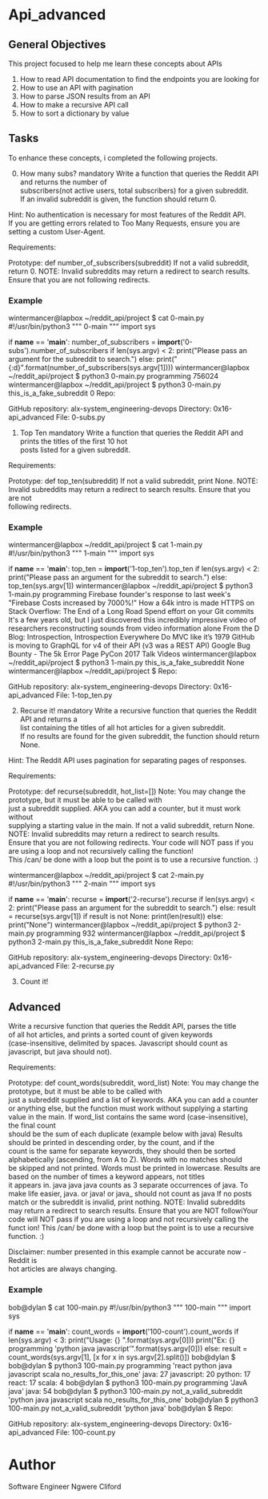 # Api_advanced

## General Objectives
This project focused to help me learn these concepts about APIs
1. How to read API documentation to find the endpoints you are looking for
2. How to use an API with pagination
3. How to parse JSON results from an API
4. How to make a recursive API call
5. How to sort a dictionary by value

## Tasks
To enhance these concepts, i completed the following projects.

0. How many subs?
 mandatory
 Write a function that queries the Reddit API and returns the number of  
 subscribers(not active users, total subscribers) for a given subreddit.  
 If an invalid subreddit is given, the function should return 0.

 Hint: No authentication is necessary for most features of the Reddit API.  
 If you are getting errors related to Too Many Requests, ensure you are  
 setting a custom User-Agent.

 Requirements:

 Prototype: def number_of_subscribers(subreddit) 
            If not a valid subreddit, return 0. 
 NOTE: Invalid subreddits may return a redirect to search results. Ensure 
 that you are not following redirects.
### Example
  wintermancer@lapbox ~/reddit_api/project $ cat 0-main.py
#!/usr/bin/python3
"""
0-main
"""
import sys

if __name__ == '__main__':
    number_of_subscribers = __import__('0-subs').number_of_subscribers
    if len(sys.argv) < 2:
        print("Please pass an argument for the subreddit to search.")
    else:
        print("{:d}".format(number_of_subscribers(sys.argv[1])))
wintermancer@lapbox ~/reddit_api/project $ python3 0-main.py programming
756024
wintermancer@lapbox ~/reddit_api/project $ python3 0-main.py this_is_a_fake_subreddit
0
Repo:

GitHub repository: alx-system_engineering-devops
Directory: 0x16-api_advanced
File: 0-subs.py
  
1. Top Ten
  mandatory
 Write a function that queries the Reddit API and prints the titles of the first 10 hot  
 posts listed for a given subreddit.

 Requirements:

Prototype: def top_ten(subreddit)
If not a valid subreddit, print None.
NOTE: Invalid subreddits may return a redirect to search results. Ensure that you are not  
following redirects.
### Example
wintermancer@lapbox ~/reddit_api/project $ cat 1-main.py
#!/usr/bin/python3
"""
1-main
"""
import sys

if __name__ == '__main__':
    top_ten = __import__('1-top_ten').top_ten
    if len(sys.argv) < 2:
        print("Please pass an argument for the subreddit to search.")
    else:
        top_ten(sys.argv[1])
wintermancer@lapbox ~/reddit_api/project $ python3 1-main.py programming
Firebase founder's response to last week's "Firebase Costs increased by 7000%!"
How a 64k intro is made
HTTPS on Stack Overflow: The End of a Long Road
Spend effort on your Git commits
It's a few years old, but I just discovered this incredibly impressive video of researchers reconstructing sounds from video information alone
From the D Blog: Introspection, Introspection Everywhere
Do MVC like it’s 1979
GitHub is moving to GraphQL for v4 of their API (v3 was a REST API)
Google Bug Bounty - The 5k Error Page
PyCon 2017 Talk Videos
wintermancer@lapbox ~/reddit_api/project $ python3 1-main.py this_is_a_fake_subreddit
None
wintermancer@lapbox ~/reddit_api/project $ 
Repo:

GitHub repository: alx-system_engineering-devops
Directory: 0x16-api_advanced
File: 1-top_ten.py
  
2. Recurse it!
 mandatory
Write a recursive function that queries the Reddit API and returns a  
list containing the titles of all hot articles for a given subreddit.  
If no results are found for the given subreddit, the function should return None.

Hint: The Reddit API uses pagination for separating pages of responses.

Requirements:

Prototype: def recurse(subreddit, hot_list=[])
Note: You may change the prototype, but it must be able to be called with  
just a subreddit supplied. AKA you can add a counter, but it must work without  
supplying a starting value in the main.
If not a valid subreddit, return None.
NOTE: Invalid subreddits may return a redirect to search results.  
Ensure that you are not following redirects.
Your code will NOT pass if you are using a loop and not recursively calling the function!  
This /can/ be done with a loop but the point is to use a recursive function. :)

wintermancer@lapbox ~/reddit_api/project $ cat 2-main.py
#!/usr/bin/python3
"""
2-main
"""
import sys

if __name__ == '__main__':
    recurse = __import__('2-recurse').recurse
    if len(sys.argv) < 2:
        print("Please pass an argument for the subreddit to search.")
    else:
        result = recurse(sys.argv[1])
        if result is not None:
            print(len(result))
        else:
            print("None")
wintermancer@lapbox ~/reddit_api/project $ python3 2-main.py programming
932
wintermancer@lapbox ~/reddit_api/project $ python3 2-main.py this_is_a_fake_subreddit
None
Repo:

GitHub repository: alx-system_engineering-devops
Directory: 0x16-api_advanced
File: 2-recurse.py
  
3. Count it!
## Advanced
Write a recursive function that queries the Reddit API, parses the title  
of all hot articles, and prints a sorted count of given keywords  
(case-insensitive, delimited by spaces. Javascript should count as  
javascript, but java should not).

Requirements:

Prototype: def count_words(subreddit, word_list)
Note: You may change the prototype, but it must be able to be called with  
just a subreddit supplied and a list of keywords. AKA you can add a counter  
or anything else, but the function must work without supplying a starting  
value in the main.
If word_list contains the same word (case-insensitive), the final count  
should be the sum of each duplicate (example below with java)
Results should be printed in descending order, by the count, and if the  
count is the same for separate keywords, they should then be sorted  
alphabetically (ascending, from A to Z). Words with no matches should  
be skipped and not printed. Words must be printed in lowercase.
Results are based on the number of times a keyword appears, not titles  
it appears in. java java java counts as 3 separate occurrences of java.
To make life easier, java. or java! or java_ should not count as java
If no posts match or the subreddit is invalid, print nothing.
NOTE: Invalid subreddits may return a redirect to search results. 
Ensure that you are NOT followiYour code will NOT pass if you are
using a loop and not recursively calling the funct
ion! This /can/ be done with a loop but the point is to use a recursive function. :)

Disclaimer: number presented in this example cannot be accurate now - Reddit is  
hot articles are always changing.

### Example
bob@dylan $ cat 100-main.py 
#!/usr/bin/python3
"""
100-main
"""
import sys

if __name__ == '__main__':
    count_words = __import__('100-count').count_words
    if len(sys.argv) < 3:
        print("Usage: {} <subreddit> <list of keywords>".format(sys.argv[0]))
        print("Ex: {} programming 'python java javascript'".format(sys.argv[0]))
    else:
        result = count_words(sys.argv[1], [x for x in sys.argv[2].split()])
bob@dylan $             
bob@dylan $ python3 100-main.py programming 'react python java javascript scala no_results_for_this_one'
java: 27
javascript: 20
python: 17
react: 17
scala: 4
bob@dylan $ python3 100-main.py programming 'JavA java'
java: 54
bob@dylan $ python3 100-main.py not_a_valid_subreddit 'python java javascript scala no_results_for_this_one'
bob@dylan $ python3 100-main.py not_a_valid_subreddit 'python java'
bob@dylan $ 
Repo:

GitHub repository: alx-system_engineering-devops
Directory: 0x16-api_advanced
File: 100-count.py


# Author
Software Engineer Ngwere Cliford
